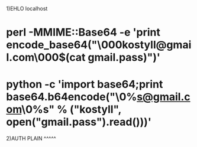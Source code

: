 1)EHLO localhost

# perl -MMIME::Base64 -e 'print encode_base64("\000kostyll\@gmail.com\000$(cat gmail.pass)")' 
# python -c 'import base64;print base64.b64encode("\0%s@gmail.com\0%s" % ("kostyll", open("gmail.pass").read()))'

2)AUTH PLAIN ^^^^^

